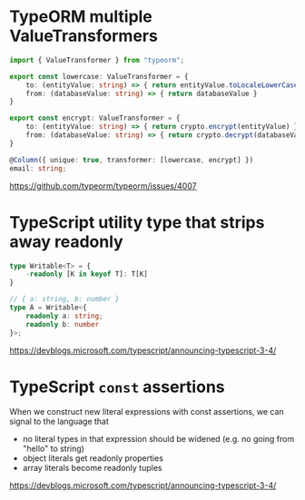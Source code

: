 # TypeORM multiple ValueTransformers

```ts
import { ValueTransformer } from "typeorm";

export const lowercase: ValueTransformer = {
    to: (entityValue: string) => { return entityValue.toLocaleLowerCase() },
    from: (databaseValue: string) => { return databaseValue }
}

export const encrypt: ValueTransformer = {
    to: (entityValue: string) => { return crypto.encrypt(entityValue) },
    from: (databaseValue: string) => { return crypto.decrypt(databaseValue) }
}
```

```ts
@Column({ unique: true, transformer: [lowercase, encrypt] })
email: string;
```

https://github.com/typeorm/typeorm/issues/4007

# TypeScript utility type that strips away readonly

```ts
type Writable<T> = {
    -readonly [K in keyof T]: T[K]
}

// { a: string, b: number }
type A = Writable<{
    readonly a: string;
    readonly b: number
}>;
```

https://devblogs.microsoft.com/typescript/announcing-typescript-3-4/

# TypeScript `const` assertions

When we construct new literal expressions with const assertions, we can signal to the language that

- no literal types in that expression should be widened (e.g. no going from "hello" to string)
- object literals get readonly properties
- array literals become readonly tuples

https://devblogs.microsoft.com/typescript/announcing-typescript-3-4/
